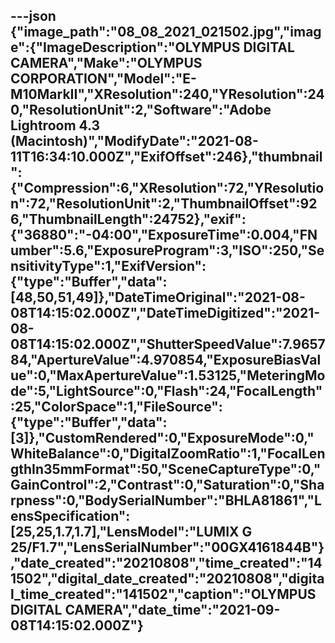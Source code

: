 ---json
{"image_path":"08_08_2021_021502.jpg","image":{"ImageDescription":"OLYMPUS DIGITAL CAMERA","Make":"OLYMPUS CORPORATION","Model":"E-M10MarkII","XResolution":240,"YResolution":240,"ResolutionUnit":2,"Software":"Adobe Lightroom 4.3 (Macintosh)","ModifyDate":"2021-08-11T16:34:10.000Z","ExifOffset":246},"thumbnail":{"Compression":6,"XResolution":72,"YResolution":72,"ResolutionUnit":2,"ThumbnailOffset":926,"ThumbnailLength":24752},"exif":{"36880":"-04:00","ExposureTime":0.004,"FNumber":5.6,"ExposureProgram":3,"ISO":250,"SensitivityType":1,"ExifVersion":{"type":"Buffer","data":[48,50,51,49]},"DateTimeOriginal":"2021-08-08T14:15:02.000Z","DateTimeDigitized":"2021-08-08T14:15:02.000Z","ShutterSpeedValue":7.965784,"ApertureValue":4.970854,"ExposureBiasValue":0,"MaxApertureValue":1.53125,"MeteringMode":5,"LightSource":0,"Flash":24,"FocalLength":25,"ColorSpace":1,"FileSource":{"type":"Buffer","data":[3]},"CustomRendered":0,"ExposureMode":0,"WhiteBalance":0,"DigitalZoomRatio":1,"FocalLengthIn35mmFormat":50,"SceneCaptureType":0,"GainControl":2,"Contrast":0,"Saturation":0,"Sharpness":0,"BodySerialNumber":"BHLA81861","LensSpecification":[25,25,1.7,1.7],"LensModel":"LUMIX G 25/F1.7","LensSerialNumber":"00GX4161844B"},"date_created":"20210808","time_created":"141502","digital_date_created":"20210808","digital_time_created":"141502","caption":"OLYMPUS DIGITAL CAMERA","date_time":"2021-09-08T14:15:02.000Z"}
---